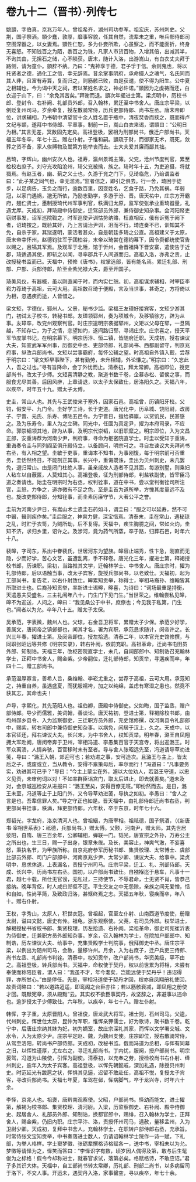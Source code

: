 # 卷九十二（晋书）·列传七

姚顗，字伯真，京兆万年人。曾祖希齐，湖州司功参军。祖宏庆，苏州刺史。父荆，国子祭酒。顗少蠢，敦厚，靡事容貌，任其自然，流辈未之重，唯兵部侍郎司空图深器之，以女妻焉。顗性仁恕，多为仆妾所欺，心虽察之，而不能面折，终身无喜怒。不知钱百之为陌，黍百之为铢，凡家人市货百物，入增其倍，出减其半，不询其由，无担石之储，心不陨获。唐末，随计入洛，出游嵩山，有白衣丈夫拜于路侧，请为童仆。顗辞不纳。乃曰：“鬼神享于德，君子孚于信。余则鬼也，将以托贤者之德，通化工之信，幸无辞焉。昔余掌事阴府，承命摄人之魂气，名氏同而其人非，且富有寿算，复而归之，则筋骸已败，由是获谴，使不得为阳生。公中夏之相辅也，今为谒中天之祠，若以某姓名求之，神必许诺。”顗因为之虔祷而还，白衣迎于山下，曰：“余免其苦矣。”拜谢而退。顗次年擢进士第。梁贞明中，历校书郎、登封令、右补阙、礼部员外郎，召入翰林，累迁至中书舍人。唐庄宗平梁，以例贬复州司马，岁余牵复，授左散骑常侍，历兵吏部侍郎、尚书左丞。唐末帝即位，讲求辅相，乃书朝中清望官十余人姓名置于瓶中，清夜焚香而挟之，既而得卢文纪与顗，遂拜中书侍郎、平章事。制前一日，嵩山白衣来谒，谓顗曰：“公明日为相。”其言无差，冥数固先定矣。高祖登极，罢相为刑部尚书，俄迁户部尚书。天福五年冬卒，年七十五。赠左仆射。子惟和嗣。顗疏于财，而御家无术，既死，敛葬之资不备，家人俟赙物及鬻第方能举丧而去。士大夫爱其廉而鄙其拙。

吕琦，字辉山，幽州安次人也。祖寿，瀛州景城主簿。父兖，沧州节度判官，累至检校右庶子。刘守光攻陷沧州，琦父兖被擒，族之。琦时年十五，为吏追摄，将就戮焉。有赵玉者，幽、蓟之义士也，久游于兖之门下，见琦临危，乃绐谓监者曰：“此子某之同气也，幸无滥焉。”监者信之，即引之俱去。行一舍，琦困于徒步，以足病告，玉负之而行，逾数百里，因变姓名，乞食于路，乃免其祸。年弱冠，以家门遇祸，邈无所依，乃励志勤学，多游于汾、晋。唐天祐中，庄宗方开霸府，翘伫贤士，墨制授琦代州军事判官，秩满归太原，监军使张承业重琦器量，礼遇尤厚。天成初，拜琦殿中侍御史，迁驾部员外郎，兼侍御史知杂事。会河阳帑吏窃财事发，诏军巡院鞫之。时军巡使尹训怙势纳赂，枉直相反，俄有诉冤于阙下者，诏琦按之，既验其奸，乃上言请治尹训，沮而不行。琦连奏不已，训知其不免，自杀于家，其狱遂明，蒙活者甚众，自是朝廷多琦之公直。高祖建义于太原，唐末帝幸怀州，赵德钧驻军于团柏谷，末帝以琦尝在德钧幕下，因令赍都统使官告以赐之，且犒其军焉。及观军于北陲，馆于忻州，会晋祖降下晋安寨，遣使告于近郡，琦适遇其使，即斩之以闻，寻率郡兵千人间道而归。高祖入洛，亦弗之责，止改授秘书监而已。天福中，预修《唐书》，权掌选部，皆有能名焉。累迁礼部、刑部、户部、兵部侍郎，阶至金紫光禄大夫，爵至开国子。

琦美风仪，有器概，虽以刚直闻于时，而内实仁恕。初，高祖谋求辅相，时宰臣李崧力荐琦于高祖，云可大用。高祖数召琦于便殿，言及当世事，甚奇之，方将倚以为相，忽遇疾而逝，人皆惜之。

梁文矩，字德仪，郓州人。父景，秘书少监。梁福王友璋好接宾客，文矩少游其门，初试太子校书，转秘书郎。友璋领郓州，奏为项城令，及移镇徐方，辟为从事。友璋卒，改兖州观察判官。时庄宗遣明宗袭据郓州，文矩以父母在郓，一旦隔越，不知存亡，为子之情，恋望如灼，遂间路归郓，寻谒庄宗。庄宗喜之，授天平军节度掌书记，在明宗幕下。明宗历汴、恒二镇，皆随府迁职。天成初，授右谏议大夫，知宣武军军州事，历御史中丞、吏部侍郎、礼部尚书、西都副留守，判京兆府事，纵改兵部尚书。文矩以尝事霸府，每怀公辅之望。时高祖自外镇入觐，尝荐于明宗曰：“梁文矩早事陛下，甚有勤劳，未升相辅，外论慊之。”明宗曰：“久忘此人，吾之过也。”寻有旨降命，会丁外忧而止。清泰初，拜太常卿。高祖即位，授吏部尚书，改太子少师。文矩喜清静之教，聚道书数千卷，企慕赤松、留侯之事，而服食尤尽其善。后因风痹，上章请退，以太子太保致仕，居洛阳久之。天福八年，以疾卒，时年五十九。赠太子太傅。

史圭，常山人也。其先与王武俊来于塞外，因家石邑。高祖曾，历镇阳牙校。父钧，假安平、九门令。圭好学工诗，长于吏道。唐光化中，历阜城、饶阳尉，改房子、宁晋、元氏、乐寿、博陆五邑令。为宁晋日，擅给驿廪，以贷饥民，民甚感之。及为乐寿令，里人为之立碑。同光中，任圜为真定尹，擢为本府司录，不应命。郭崇韬领其地，辟为从事，及明宗代崇韬，以旧职縻之。明宗即位，入为文昌正郎，安重诲荐为河南少尹，判府事，寻命为枢密院直学士。时圭以受知于重诲，重诲奏令圭与同列阎至俱升殿侍立，以备顾问，明宗可之。寻自左谏议大夫拜尚书右丞，有入相之望。圭敏于吏事，重诲本不知书，为事刚愎，每于明宗前可否重务，圭恬然终日，不能剖正其事。长兴中，重诲既诛，圭出为贝州刺史，未几罢免，退归常山。由是闭门杜绝人事，虽亲戚故人造者不见其面，每游别墅，则乘妇人毡车以自蔽匿，人莫知其心。高祖登极，征为刑部侍郎，判盐铁副使，皆宰臣冯道之奏请也。始圭在明宗时为右丞，权判铨事，道在中书，尝以堂判衡铨司所注官，圭怒，力争之，道亦微有不足之色，至是圭首为道所举，方愧其度量远不及也。旋改吏部侍郎，分知铨事，而圭素厉廉守节，大著公平之誉。

圭前为河南少尹日，有嵩山术士遗圭石药如斗，谓圭曰：“服之可以延寿，然不可中辍，辍则疾作矣。”圭后服之，神爽力健，深宝惜焉。清泰末，圭在常山，遇秘琼之乱，时贮于衣笥，为贼所劫，后不复得。天福中，疾生胸臆之间，常如火灼，圭知不济，求归乡里，诏许之。及涉河，竟为药气所蒸，卒于路，归葬石邑，时年六十八。

裴皞，字司东，系出中眷裴氏，世居河东为望族。皞容止端秀，性卞急，刚直而无隐，少而好学，苦心文艺，虽遭乱离，手不释卷。唐光化三年，擢进士第，释褐授校书郎，历谏职。梁初，当路推其文学，迁翰林学士、中书舍人。唐庄宗时，擢为礼部侍郎，后以语触当事，改太子宾客，旋授兵部尚书，以老致仕。天福初，起为工部尚书，复告老，以右仆射致仕。皞累知贡举，称得士，宰相马裔孙、维翰皆其所取进士也。后裔孙知贡举，率新进士谒皞，皞喜，为诗曰：“词场最重是持衡，天遣愚夫受盛名，三主礼闱年八十，门生门下见门生。”当世荣之。维翰尝私见皞，皞不为迎送，人问之，皞曰：“我见桑公于中书，庶僚也；今见我于私第，门生也。”闻者以为允。卒年八十五。赠太子太保。

吴承范，字表微，魏州人也。父琼，右金吾卫将军，累赠太子少保。承范少好学，善属文，唐闵帝之镇邺都也，闻其才名，署为宾职，承范恳求随计，闵帝许之。长兴三年春，擢进士第。及闵帝即位，授左拾遗。清泰二年，以本官充史馆修撰，与同职张昭远等共修《明宗实录》，转右补阙，依前充职。高祖革命，迁尚书屯田员外郎、知制诰。天福三年，改枢密院直学士，未几，自祠部郎中、知制诰召充翰林学士，正拜中书舍人，赐金紫。少帝嗣位，迁礼部侍郎，知贡举，寻遘疾而卒，年四十二。赠工部尚书。

承范温厚寡言，善希人旨，桑维翰、李崧尤重之，尝荐于高祖，云可大用。承范知之，持重自养，虽遇盛夏，而犹服襦袴，加之以纯绵，盖虑有寒湿之患也。然竟不获其志，其命也夫！

卢导，字熙化，其先范阳人也。祖伯卿，唐殿中侍御史。父如晦，国子监丞，赠户部侍郎。导少而儒雅，美词翰，善谈论。唐天祐初，登进士第，释褐除校书郎，由均州郧乡县令、入为监察御史，三迁职方员外郎，充史馆修撰，改河南县令礼部郎中，赐紫，转右司郎中兼侍御史知杂事。以病免，闲居于汉上，久之。天成中，以本官征还，拜右谏议大夫。长兴末，为中书舍人，权知贡举。明年春，潞王自凤翔拥大军赴阙，唐闵帝奔于卫州，宰相冯道、李愚集百官于天宫寺，将出迎潞王。时军众离溃，人情奔骇，百官移时未有至者。导与舍人张昭远先至，冯道请导草劝进笺，导曰：“潞王入朝，郊迎可也；若劝进之事，安可造次。且潞王与主上，皆太后之子，或废或立，当从教令，安得不禀策母后，率尔而行！”冯道曰：“凡事要务实，劝进其可已乎？”导曰：“今主上蒙尘在外，遽以大位劝人，若潞王守道，以忠义见责，未审何词以对！不如率群臣诣宫门，取太后进止，即去就善矣。”道未及对，会京城巡检安从进报曰：“潞王至矣，安得百僚无班。”即纷然而去。是日，潞王未至，冯道等止于上阳门外，又令导草劝进笺，导执之如初。李愚曰：“舍人之言是也，吾辈信罪人矣。”导之守正也如是。晋天福中，由礼部侍郎迁尚书右丞，判吏部尚书铨事，秩满，拜吏部侍郎。六年秋，卒于东京，时年七十六。

郑韬光，字龙府，洛京清河人也。曾祖絪，为唐宰相。祖祗德，国子祭酒，（《新唐书·宰相世系表》：祗德，兵部尚书。）赠太傅。父颢，河南尹，赠太师。其先世居荥阳，自隋、唐三百余年，公卿辅相，蝉联一门。韬光，唐宣宗之外孙，万寿公主之所出也，生三日，赐一子出身，银章朱绂。及长，美容止，神爽气澈，不妄喜怒，秉执名节，为甲族所称。自京兆府参军历秘书郎、集贤校理、太常博士、虞部比部员外郎、司门户部郎中、河南京兆少尹、太常少卿、谏议大夫、给事中。梁贞明中，恳求休退，上表漏名，责授宁州司马。庄宗平梁，迁工、礼、刑部侍郎。天成、长兴中，历尚书左右丞。国初，以户部尚书致仕。自襁褓迄于悬车，凡事十一君，越七十载，所仕无官谤，无私过，三持使节，不辱君命，士无贤不肖，皆恭己接纳。晚年背伛，时人咸曰郑伛不迂。平生交友之中无怨隙，亲族之间无爱憎，恬和自如，性尚平简，及致政归洛，甚惬终焉之志。天福五年秋，寝疾而卒，年八十。赠右仆射。

王权，字秀山，太原人，积世衣冠。曾祖起，官至左仆射、山南西道节度使，册赠太尉，谥曰文懿，唐史有传。祖龟，浙东观察使。父荛，右司员外郎。权举进士，解褐授秘书省校书郎、集贤校理，历左拾遗、右补阙。梁祖革命，御史司宪崔沂表为侍御史，迁兼职方员外郎知杂事。岁余，召入翰林为学士，在院加户部郎中、知制诰，历左谏议大夫、给事中，充集贤殿学士判院事，俄拜御史中丞。唐庄宗平梁，以例出为随州司马，会赦，量移许州。月余，入为右庶子，迁户兵吏三侍郎、尚书左丞、礼部尚书判铨。清泰中，权知贡举，改户部尚书，华资美级，罕不由之。高祖登极，转兵部尚书。天福中，命权使于契丹，权以前世累为将相，未尝有奉使而称陪臣者，谓人曰：“我虽不才，年今耄矣，岂能远使于契丹乎！违诏得罪，亦所甘心。”由是停任。先是，宰相冯道使于契丹才回，权亦自凤翔册礼使回，故责词略曰：“若以道路迢遥，即鸾阁之台臣亦往；若以筋骸衰减，即凤翔之册使才回。既黩宪章，须从殿黜”云。其实权不欲臣事契丹，故坚辞之，非避事以违命也。逾岁授太子少傅致仕。六年秋，以疾卒，年七十八。赠左仆射。

韩恽，字子重，太原晋阳人。曾祖俊，唐龙武大将军。祖士则，石州司马。父逵，代州刺史。恽世仕太原，昆仲为军职，惟恽亲狎儒士，好为歌诗，聚书数千卷。乾宁中，后唐庄宗纳其妹为妃，初为嫡室，故庄宗深礼其家，而恽以文学署交城、文水令，入为太原少尹。庄宗平定赵、魏，为魏州支使。庄宗即位，授右散骑常侍，从驾至洛阳，转尚书户部侍郎。天成初，改秘书监。俄而冯道为丞相，与恽有同幕之旧，以恽性谨厚，尤左右之，寻迁礼部尚书。丁内忧，服阕，授户部尚书。明宗晏驾，冯道为山陵使，引恽为副使。清泰初，以充奉之劳，授检校尚书右仆射、绛州刺史，逾年入为太子宾客。高祖登极，以恽先朝懿戚，深加礼遇，除授贝州刺史。时范延光有跋扈之状，恽惧其见逼，迟留不敢赴任，高祖不悦，复授太子宾客，寻改兵部尚书。天福七年夏，车驾在邺，恽病脚气，卒于龙兴寺，时年六十余。

李怿，京兆人也。祖褒，唐黔南观察使。父昭，户部尚书。怿幼而能文，进士擢第，解褐为校书郎、集贤校理、清河尉。入梁，历监察御史、右补阙、殿中侍御史、起居舍人、礼部员外郎、知制诰，换都官郎中，赐绯，召入翰林为学士，正拜舍人，赐金紫，仍旧内职。庄宗平汴、洛，责授怀州司马，遇赦，量移孟州，入为卫尉少卿。天成初，复拜中书舍人，充翰林学士，在职转户部侍郎右丞，充承旨。时常侍张文宝知贡举，中书奏落进士数人，仍请诏翰林学士院作一诗一赋，下礼部，为举人格样。学士窦梦徵、张砺辈撰格诗格赋各一，送中书，宰相未以为允。梦徵等请怿为之，怿笑而答曰：“李怿识字有数，顷岁因人偶得及第，敢与后生髦俊为之标格！假令今却称进士，就春官求试，落第必矣。格赋格诗，不敢应诏。”君子多其识大体。天福中，自工部尚书转太常卿，历礼部、刑部二尚书，以多病留司于洛下，不交人事。开运未，遇契丹入洛，家事罄空，寻以疾卒，年七十余。
